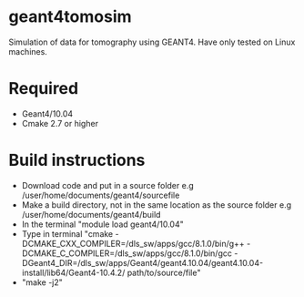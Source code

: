 # geant4tomosim
Simulation of data for tomography using GEANT4. Have only tested on Linux machines.

# Required
- Geant4/10.04
- Cmake 2.7 or higher

# Build instructions
- Download code and put in a source folder e.g /user/home/documents/geant4/sourcefile
- Make a build directory, not in the same location as the source folder e.g /user/home/documents/geant4/build
- In the terminal "module load geant4/10.04" 
- Type in terminal "cmake -DCMAKE_CXX_COMPILER=/dls_sw/apps/gcc/8.1.0/bin/g++ -DCMAKE_C_COMPILER=/dls_sw/apps/gcc/8.1.0/bin/gcc -DGeant4_DIR=/dls_sw/apps/Geant4/geant4.10.04/geant4.10.04-install/lib64/Geant4-10.4.2/ path/to/source/file" 
- "make -j2"



